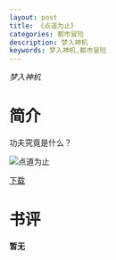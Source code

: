 ```yaml
---
layout: post
title: 《点道为止》
categories: 都市冒险
description: 梦入神机
keywords: 梦入神机,都市冒险
---
```

*梦入神机*

# 简介

功夫究竟是什么？

![点道为止](https://cdn.jsdelivr.net/gh/YYbooks0/yybooks0img@master/bookscover2/点道为止.5bnomrd5nio0.jpg)

[下载](https://link.jscdn.cn/1drv/aHR0cHM6Ly8xZHJ2Lm1zL3QvcyFBaGU2R2dNWmVFb2poWGZWd0FfdDdEeUdDeVRnP2U9N3JKUURJ.txt)

# 书评
**暂无**